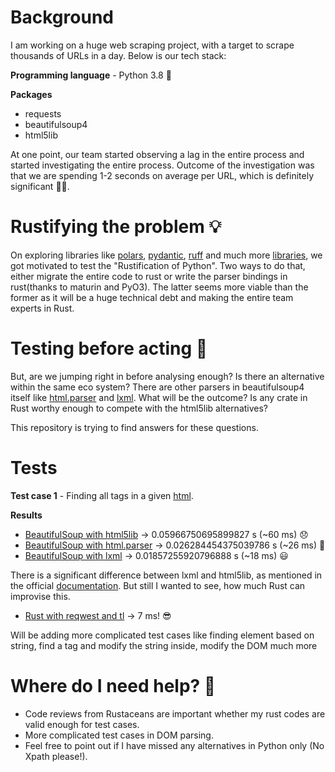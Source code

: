 # Background

I am working on a huge web scraping project, with a target to scrape thousands of URLs in a day. Below is our tech stack:

**Programming language** - Python 3.8 🐍

**Packages** 
- requests
- beautifulsoup4
- html5lib

At one point, our team started observing a lag in the entire process and started investigating the entire process. Outcome of the investigation was that we are spending 1-2 seconds on average per URL, which is definitely significant 😮‍💨.

# Rustifying the problem 💡

On exploring libraries like  [polars](https://github.com/pola-rs/polars), [pydantic](https://github.com/pydantic/pydantic-core), [ruff](https://github.com/astral-sh/ruff) and much more [libraries](https://github.com/PyO3/pyo3#examples), we got motivated to test the "Rustification of Python". Two ways to do that, either migrate the entire code to rust or write the parser bindings in rust(thanks to maturin and PyO3). The latter seems more viable than the former as it will be a huge technical debt and making the entire team experts in Rust.

# Testing before acting 🤔

But, are we jumping right in before analysing enough? Is there an alternative within the same eco system? There are other parsers in beautifulsoup4 itself like [html.parser](https://docs.python.org/3/library/html.parser.html) and [lxml](https://pypi.org/project/lxml/). What will be the outcome? Is any crate in Rust worthy enough to compete with the html5lib alternatives? 

This repository is trying to find answers for these questions. 

# Tests

**Test case 1** - Finding all <a> tags in a given [html](https://en.wikipedia.org/wiki/Lists_of_books). 

**Results**
- [BeautifulSoup with html5lib](https://github.com/FluffyDietEngine/blue-beetle/blob/main/python-bs4/bs4_html5lib.py) -> 0.05966750695899827 s (~60 ms) 😞
- [BeautifulSoup with html.parser](https://github.com/FluffyDietEngine/blue-beetle/blob/main/python-bs4/bs4_default.py) -> 0.026284454375039786 s (~26 ms) 🙂
- [BeautifulSoup with lxml](https://github.com/FluffyDietEngine/blue-beetle/blob/main/python-bs4/bs4_lxml.py) -> 0.01857255920796888 s (~18 ms) 😃

There is a significant difference between lxml and html5lib, as mentioned in the official [documentation](https://www.crummy.com/software/BeautifulSoup/bs4/doc/#installing-a-parser). But still I wanted to see, how much Rust can improvise this. 
- [Rust with reqwest and tl](https://github.com/FluffyDietEngine/blue-beetle/blob/main/rust-tl/src/main.rs) -> 7 ms! 😎

Will be adding more complicated test cases like finding element based on string, find a tag and modify the string inside, modify the DOM much more

# Where do I need help? 🤞
- Code reviews from Rustaceans are important whether my rust codes are valid enough for test cases.
- More complicated test cases in DOM parsing.
- Feel free to point out if I have missed any alternatives in Python only (No Xpath please!).
